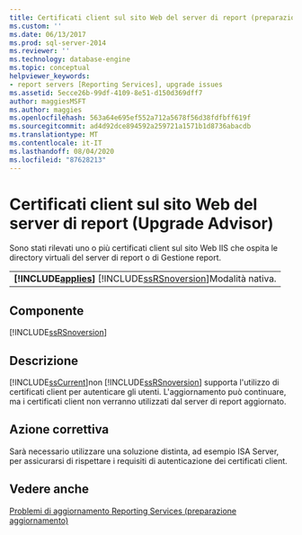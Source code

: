 ```yaml
---
title: Certificati client sul sito Web del server di report (preparazione aggiornamento) | Microsoft Docs
ms.custom: ''
ms.date: 06/13/2017
ms.prod: sql-server-2014
ms.reviewer: ''
ms.technology: database-engine
ms.topic: conceptual
helpviewer_keywords:
- report servers [Reporting Services], upgrade issues
ms.assetid: 5ecce26b-99df-4109-8e51-d150d369dff7
author: maggiesMSFT
ms.author: maggies
ms.openlocfilehash: 563a64e695ef552a712a5678f56d38fdfbff619f
ms.sourcegitcommit: ad4d92dce894592a259721a1571b1d8736abacdb
ms.translationtype: MT
ms.contentlocale: it-IT
ms.lasthandoff: 08/04/2020
ms.locfileid: "87628213"
---
```

# <a name="client-certificates-on-the-report-server-web-site-upgrade-advisor"></a>Certificati client sul sito Web del server di report (Upgrade Advisor)
  Sono stati rilevati uno o più certificati client sul sito Web IIS che ospita le directory virtuali del server di report o di Gestione report.  
  
||  
|-|  
|**[!INCLUDE[applies](../../includes/applies-md.md)]**  [!INCLUDE[ssRSnoversion](../../includes/ssrsnoversion-md.md)]Modalità nativa.|  
  
## <a name="component"></a>Componente  
 [!INCLUDE[ssRSnoversion](../../includes/ssrsnoversion-md.md)]  
  
## <a name="description"></a>Descrizione  
 [!INCLUDE[ssCurrent](../../includes/sscurrent-md.md)]non [!INCLUDE[ssRSnoversion](../../includes/ssrsnoversion-md.md)] supporta l'utilizzo di certificati client per autenticare gli utenti. L'aggiornamento può continuare, ma i certificati client non verranno utilizzati dal server di report aggiornato.  
  
## <a name="corrective-action"></a>Azione correttiva  
 Sarà necessario utilizzare una soluzione distinta, ad esempio ISA Server, per assicurarsi di rispettare i requisiti di autenticazione dei certificati client.  
  
## <a name="see-also"></a>Vedere anche  
 [Problemi di aggiornamento Reporting Services &#40;preparazione aggiornamento&#41;](../../../2014/sql-server/install/reporting-services-upgrade-issues-upgrade-advisor.md)  
  
  
